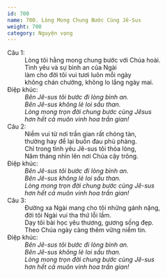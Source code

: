 ```yaml
---
id: 700
name: 700. Lòng Mong Chung Bước Cùng Jê-Sus
weight: 700
category: Nguyện vọng
---
```

<dl><dt>Câu 1:</dt><dd data-verse="1">Lòng tôi hằng mong chung bước với Chúa hoài. <br/>Tình yêu và sự bình an của Ngài <br/>làm cho đời tôi vui tươi luôn mỗi ngày <br/>không chán chường, không lo lắng ngày mai. </dd><dt>Điệp khúc:</dt><dd data-chorus="1"><em>Bên Jê-sus tôi bước đi lòng bình an. <br/>Bên Jê-sus không lẻ loi sầu than. <br/>Lòng mong trọn đời chung bước cùng Jêsus <br/>hơn hết cả muôn vinh hoa trần gian! </em></dd><dt>Câu 2:</dt><dd data-verse="2">Niềm vui từ nơi trần gian rất chóng tàn, <br/>thường hay để lại buồn đau phủ phàng. <br/>Chỉ trong tình yêu Jê-sus tôi thỏa lòng, <br/>Năm tháng nhìn lên nơi Chúa cậy trông. </dd><dt>Điệp khúc:</dt><dd data-chorus="1"><em>Bên Jê-sus tôi bước đi lòng bình an. <br/>Bên Jê-sus không lẻ loi sầu than. <br/>Lòng mong trọn đời chung bước cùng Jê-sus <br/>hơn hết cả muôn vinh hoa trần gian! </em></dd><dt>Câu 3:</dt><dd data-verse="3">Đường xa Ngài mang cho tôi những gánh nặng, <br/>đời tôi Ngài vui tha thứ lỗi lầm. <br/>Dạy tôi bài học yêu thương, gương sống đẹp. <br/>Theo Chúa ngày càng thêm vững niềm tin. </dd><dt>Điệp khúc:</dt><dd data-chorus="1"><em>Bên Jê-sus tôi bước đi lòng bình an. <br/>Bên Jê-sus không lẻ loi sầu than. <br/>Lòng mong trọn đời chung bước cùng Jê-sus <br/>hơn hết cả muôn vinh hoa trần gian! </em></dd></dl>
